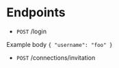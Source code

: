 # Endpoints

* `POST` /login

Example body
`
{
"username": "foo"
}
`

* `POST` /connections/invitation

